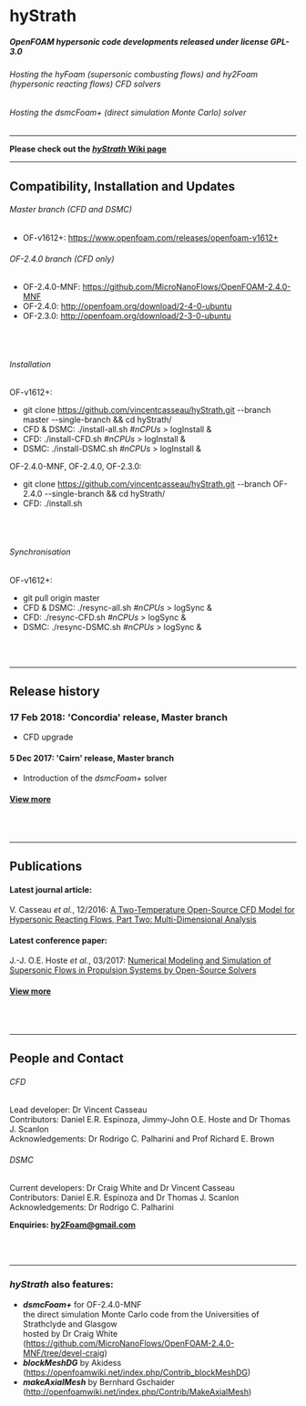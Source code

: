 # hyStrath

##### OpenFOAM hypersonic code developments released under license GPL-3.0
###### Hosting the *hyFoam* (supersonic combusting flows) and *hy2Foam* (hypersonic reacting flows) CFD solvers  
###### Hosting the *dsmcFoam+* (direct simulation Monte Carlo) solver  


---

**Please check out the [_hyStrath_ Wiki page](https://github.com/vincentcasseau/hyStrath/wiki)**   


---  
## Compatibility, Installation and Updates

###### Master branch (CFD and DSMC)  
+ OF-v1612+: https://www.openfoam.com/releases/openfoam-v1612+  

###### OF-2.4.0 branch (CFD only)   
+ OF-2.4.0-MNF: https://github.com/MicroNanoFlows/OpenFOAM-2.4.0-MNF  
+ OF-2.4.0: http://openfoam.org/download/2-4-0-ubuntu  
+ OF-2.3.0: http://openfoam.org/download/2-3-0-ubuntu  


<div class="paragraph"><p><br>
<br></p></div>


###### Installation  
OF-v1612+:  
+ git clone https://github.com/vincentcasseau/hyStrath.git --branch master --single-branch && cd hyStrath/   
+ CFD & DSMC: ./install-all.sh _#nCPUs_ > logInstall &
+ CFD: ./install-CFD.sh _#nCPUs_ > logInstall &
+ DSMC: ./install-DSMC.sh _#nCPUs_ > logInstall &   
 

OF-2.4.0-MNF, OF-2.4.0, OF-2.3.0:  
+ git clone https://github.com/vincentcasseau/hyStrath.git --branch OF-2.4.0 --single-branch && cd hyStrath/   
+ CFD: ./install.sh  

<div class="paragraph"><p><br>
<br></p></div>


###### Synchronisation
OF-v1612+:  
+ git pull origin master   
+ CFD & DSMC: ./resync-all.sh _#nCPUs_ > logSync &
+ CFD: ./resync-CFD.sh _#nCPUs_ > logSync &
+ DSMC: ./resync-DSMC.sh _#nCPUs_ > logSync & 


<div class="paragraph"><p><br>
<br></p></div>

---  
## Release history  
### 17 Feb 2018: 'Concordia' release, Master branch  
+ CFD upgrade  

#### 5 Dec 2017: 'Cairn' release, Master branch  
+ Introduction of the _dsmcFoam+_ solver  

#### [View more](https://github.com/vincentcasseau/hyStrath/wiki/Release-history)  


<div class="paragraph"><p><br>
<br></p></div>

---  

## Publications

#### Latest journal article:  
V. Casseau _et al._, 12/2016: [A Two-Temperature Open-Source CFD Model for Hypersonic Reacting Flows, Part Two: Multi-Dimensional Analysis](http://www.mdpi.com/2226-4310/3/4/45/html)  

#### Latest conference paper:  
J.-J. O.E. Hoste _et al._, 03/2017: [Numerical Modeling and Simulation of Supersonic Flows in Propulsion Systems by Open-Source Solvers](http://eprints.gla.ac.uk/140369/1/140369.pdf)  

#### [View more](https://github.com/vincentcasseau/hyStrath/wiki/Publications)  


<div class="paragraph"><p><br>
<br></p></div>

---  

## People and Contact

###### CFD  
Lead developer: Dr Vincent Casseau    
Contributors: Daniel E.R. Espinoza, Jimmy-John O.E. Hoste and Dr Thomas J. Scanlon              
Acknowledgements: Dr Rodrigo C. Palharini and Prof Richard E. Brown
  
   
###### DSMC        
Current developers: Dr Craig White and Dr Vincent Casseau    
Contributors: Daniel E.R. Espinoza and Dr Thomas J. Scanlon  
Acknowledgements: Dr Rodrigo C. Palharini  

**Enquiries: hy2Foam@gmail.com**  


<div class="paragraph"><p><br>
<br></p></div>

---  
### _hyStrath_ also features:  
+ **_dsmcFoam+_** for OF-2.4.0-MNF   
the direct simulation Monte Carlo code from the Universities of Strathclyde and Glasgow  
hosted by Dr Craig White (https://github.com/MicroNanoFlows/OpenFOAM-2.4.0-MNF/tree/devel-craig)  
+ **_blockMeshDG_** by Akidess (https://openfoamwiki.net/index.php/Contrib_blockMeshDG)  
+ **_makeAxialMesh_** by Bernhard Gschaider (http://openfoamwiki.net/index.php/Contrib/MakeAxialMesh)


